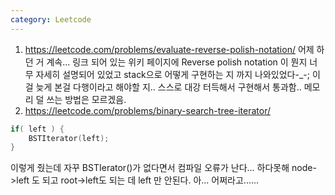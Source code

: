 ```yaml
---
category: Leetcode
---
```


1. <https://leetcode.com/problems/evaluate-reverse-polish-notation/> 어제 하던 거 계속... 링크 되어 있는 위키 페이지에 Reverse polish notation 이 뭔지 너무 자세히 설명되어 있었고 stack으로 어떻게 구현하는 지 까지 나와있었다-_-; 이걸 늦게 본걸 다행이라고 해야할 지.. 스스로 대강 터득해서 구현해서 통과함.. 메모리 덜 쓰는 방법은 모르겠음.
2. <https://leetcode.com/problems/binary-search-tree-iterator/>
```cpp
if( left ) {
	BSTIterator(left);
}
```
이렇게 줬는데 자꾸 BSTIerator()가 없다면서 컴파일 오류가 난다... 하다못해 node->left 도 되고 root->left도 되는 데 left 만 안된다. 아... 어쩌라고......
